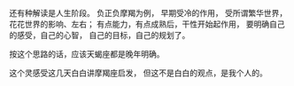 还有种解读是人生阶段。
负正负摩羯为例，
早期受冷的作用，
受所谓繁华世界，花花世界的影响、左右；
有点能力，有点成熟后，干性开始起作用，
要明确自己的感受，自己的心智，
自己的目标，自己的规划了。

按这个思路的话，应该天蝎座都是晚年明确。

这个灵感受这几天白白讲摩羯座启发，
但这不是白白的观点，是我个人的。